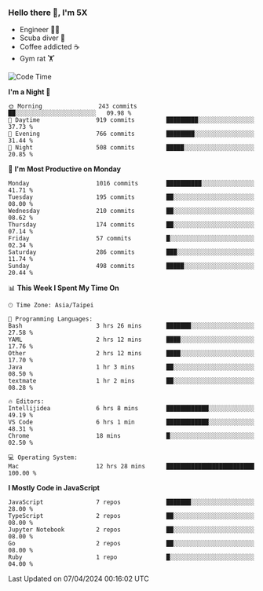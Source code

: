 ### Hello there 👋, I'm 5X

* Engineer 👨‍💻
* Scuba diver 🤿
* Coffee addicted ☕️
* Gym rat 🏋️

<!--START_SECTION:waka-->
![Code Time](http://img.shields.io/badge/Code%20Time-899%20hrs%2050%20mins-blue)

**I'm a Night 🦉** 

```text
🌞 Morning                243 commits         ██░░░░░░░░░░░░░░░░░░░░░░░   09.98 % 
🌆 Daytime                919 commits         █████████░░░░░░░░░░░░░░░░   37.73 % 
🌃 Evening                766 commits         ████████░░░░░░░░░░░░░░░░░   31.44 % 
🌙 Night                  508 commits         █████░░░░░░░░░░░░░░░░░░░░   20.85 % 
```
📅 **I'm Most Productive on Monday** 

```text
Monday                   1016 commits        ██████████░░░░░░░░░░░░░░░   41.71 % 
Tuesday                  195 commits         ██░░░░░░░░░░░░░░░░░░░░░░░   08.00 % 
Wednesday                210 commits         ██░░░░░░░░░░░░░░░░░░░░░░░   08.62 % 
Thursday                 174 commits         ██░░░░░░░░░░░░░░░░░░░░░░░   07.14 % 
Friday                   57 commits          █░░░░░░░░░░░░░░░░░░░░░░░░   02.34 % 
Saturday                 286 commits         ███░░░░░░░░░░░░░░░░░░░░░░   11.74 % 
Sunday                   498 commits         █████░░░░░░░░░░░░░░░░░░░░   20.44 % 
```


📊 **This Week I Spent My Time On** 

```text
🕑︎ Time Zone: Asia/Taipei

💬 Programming Languages: 
Bash                     3 hrs 26 mins       ███████░░░░░░░░░░░░░░░░░░   27.58 % 
YAML                     2 hrs 12 mins       ████░░░░░░░░░░░░░░░░░░░░░   17.76 % 
Other                    2 hrs 12 mins       ████░░░░░░░░░░░░░░░░░░░░░   17.70 % 
Java                     1 hr 3 mins         ██░░░░░░░░░░░░░░░░░░░░░░░   08.50 % 
textmate                 1 hr 2 mins         ██░░░░░░░░░░░░░░░░░░░░░░░   08.28 % 

🔥 Editors: 
Intellijidea             6 hrs 8 mins        ████████████░░░░░░░░░░░░░   49.19 % 
VS Code                  6 hrs 1 min         ████████████░░░░░░░░░░░░░   48.31 % 
Chrome                   18 mins             █░░░░░░░░░░░░░░░░░░░░░░░░   02.50 % 

💻 Operating System: 
Mac                      12 hrs 28 mins      █████████████████████████   100.00 % 
```

**I Mostly Code in JavaScript** 

```text
JavaScript               7 repos             ███████░░░░░░░░░░░░░░░░░░   28.00 % 
TypeScript               2 repos             ██░░░░░░░░░░░░░░░░░░░░░░░   08.00 % 
Jupyter Notebook         2 repos             ██░░░░░░░░░░░░░░░░░░░░░░░   08.00 % 
Go                       2 repos             ██░░░░░░░░░░░░░░░░░░░░░░░   08.00 % 
Ruby                     1 repo              █░░░░░░░░░░░░░░░░░░░░░░░░   04.00 % 
```




 Last Updated on 07/04/2024 00:16:02 UTC
<!--END_SECTION:waka-->
